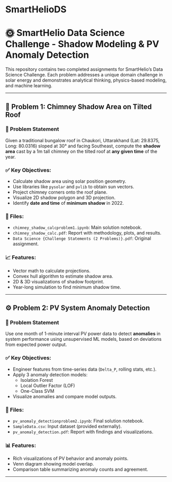 # SmartHelioDS
# 🌞 SmartHelio Data Science Challenge - Shadow Modeling & PV Anomaly Detection

This repository contains two completed assignments for SmartHelio’s Data Science Challenge. Each problem addresses a unique domain challenge in solar energy and demonstrates analytical thinking, physics-based modeling, and machine learning.

---

## 🔧 Problem 1: Chimney Shadow Area on Tilted Roof

### 📝 Problem Statement

Given a traditional bungalow roof in Chaukori, Uttarakhand (Lat: 29.8375, Long: 80.0316) sloped at 30° and facing Southeast, compute the **shadow area** cast by a 1m tall chimney on the tilted roof at **any given time** of the year.

### ✅ Key Objectives:
- Calculate shadow area using solar position geometry.
- Use libraries like `pysolar` and `pvlib` to obtain sun vectors.
- Project chimney corners onto the roof plane.
- Visualize 2D shadow polygon and 3D projection.
- Identify **date and time** of **minimum shadow** in 2022.

### 📂 Files:
- `chimney_shadow_calcproblem1.ipynb`: Main solution notebook.
- `chimney_shadow_calc.pdf`: Report with methodology, plots, and results.
- `Data Science {Challenge Statements (2 Problems)}.pdf`: Original assignment.

### 📈 Features:
- Vector math to calculate projections.
- Convex hull algorithm to estimate shadow area.
- 2D & 3D visualizations of shadow footprint.
- Year-long simulation to find minimum shadow time.

---

## ⚙️ Problem 2: PV System Anomaly Detection

### 📝 Problem Statement

Use one month of 1-minute interval PV power data to detect **anomalies** in system performance using unsupervised ML models, based on deviations from expected power output.

### ✅ Key Objectives:
- Engineer features from time-series data (`Delta_P`, rolling stats, etc.).
- Apply 3 anomaly detection models:
  - Isolation Forest
  - Local Outlier Factor (LOF)
  - One-Class SVM
- Visualize anomalies and compare model outputs.

### 📂 Files:
- `pv_anomaly_detectionproblem2.ipynb`: Final solution notebook.
- `SampleData.csv`: Input dataset (provided externally).
- `pv_anomaly_detection.pdf`: Report with findings and visualizations.

### 📊 Features:
- Rich visualizations of PV behavior and anomaly points.
- Venn diagram showing model overlap.
- Comparison table summarizing anomaly counts and agreement.

---



